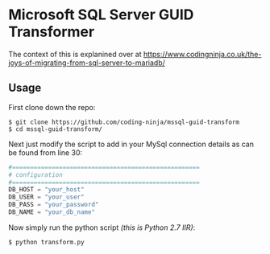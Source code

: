 # Microsoft SQL Server GUID Transformer

The context of this is explanined over at https://www.codingninja.co.uk/the-joys-of-migrating-from-sql-server-to-mariadb/

## Usage

First clone down the repo:

```shell
$ git clone https://github.com/coding-ninja/mssql-guid-transform
$ cd mssql-guid-transform/
```

Next just modify the script to add in your MySql connection details as can be found from line  30:

```python
#====================================================
# configuration
#====================================================
DB_HOST = "your_host"
DB_USER = "your_user"
DB_PASS = "your_password"
DB_NAME = "your_db_name"
```

Now simply run the python script _(this is Python 2.7 IIR)_:

```shell
$ python transform.py
```

